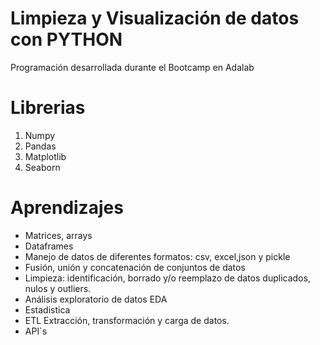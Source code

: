# Limpieza y Visualización de datos con PYTHON
Programación desarrollada durante el Bootcamp en Adalab

# Librerias
 1. Numpy
 2. Pandas
 3. Matplotlib
 4. Seaborn
 
# Aprendizajes
- Matrices, arrays
- Dataframes
- Manejo de datos de diferentes formatos: csv, excel,json y pickle
- Fusión, unión y concatenación de conjuntos de datos 
- Limpieza: identificación, borrado y/o reemplazo de datos duplicados, nulos y outliers. 
- Análisis exploratorio de datos EDA
- Estadistica 
- ETL Extracción, transformación y carga de datos.
- API`s
